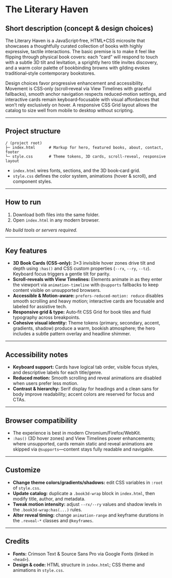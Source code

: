 # The Literary Haven

## Short description (concept & design choices)

The Literary Haven is a JavaScript‑free, HTML+CSS microsite that showcases a thoughtfully curated collection of books with highly expressive, tactile interactions. The basic premise is to make it feel like flipping through physical book covers: each “card” will respond to touch with a subtle 3D tilt and levitation, a sprightly hero title invites discovery, and a warm color palette of bookbinding browns with gilding evokes traditional‑style contemporary bookstores.

Design choices favor progressive enhancement and accessibility. Movement is CSS‑only (scroll‑reveal via View Timelines with graceful fallbacks), smooth anchor navigation respects reduced‑motion settings, and interactive cards remain keyboard‑focusable with visual affordances that won’t rely exclusively on hover. A responsive CSS Grid layout allows the catalog to size well from mobile to desktop without scripting.

---

## Project structure

```
/ (project root)
├─ index.html      # Markup for hero, featured books, about, contact, footer
└─ style.css       # Theme tokens, 3D cards, scroll‑reveal, responsive layout
```

* `index.html` wires fonts, sections, and the 3D book‑card grid.
* `style.css` defines the color system, animations (hover & scroll), and component styles.

---

## How to run

1. Download both files into the same folder.
2. Open `index.html` in any modern browser.

*No build tools or servers required.*

---

## Key features

* **3D Book Cards (CSS‑only):** 3×3 invisible hover zones drive tilt and depth using `:has()` and CSS custom properties (`--rx`, `--ry`, `--tz`). Keyboard focus triggers a gentle tilt for parity.
* **Scroll‑reveals with View Timelines:** Elements animate in as they enter the viewport via `animation-timeline` with `@supports` fallbacks to keep content visible on unsupported browsers.
* **Accessible & Motion‑aware:** `prefers-reduced-motion: reduce` disables smooth scrolling and heavy motion; interactive cards are focusable and labeled for assistive tech.
* **Responsive grid & type:** Auto‑fit CSS Grid for book tiles and fluid typography across breakpoints.
* **Cohesive visual identity:** Theme tokens (primary, secondary, accent, gradients, shadow) produce a warm, bookish atmosphere; the hero includes a subtle pattern overlay and headline shimmer.

---

## Accessibility notes

* **Keyboard support:** Cards have logical tab order, visible focus styles, and descriptive labels for each title/genre.
* **Reduced motion:** Smooth scrolling and reveal animations are disabled when users prefer less motion.
* **Contrast & hierarchy:** Serif display for headings and a clean sans for body improve readability; accent colors are reserved for focus and CTAs.

---

## Browser compatibility

* The experience is best in modern Chromium/Firefox/WebKit.
* `:has()` (3D hover zones) and View Timelines power enhancements; where unsupported, cards remain static and reveal animations are skipped via `@supports`—content stays fully readable and navigable.

---

## Customize

* **Change theme colors/gradients/shadows:** edit CSS variables in `:root` of `style.css`.
* **Update catalog:** duplicate a `.book3d-wrap` block in `index.html`, then modify title, author, and metadata.
* **Tweak motion intensity:** adjust `--rx/--ry` values and shadow levels in the `.book3d-wrap:has(...)` rules.
* **Alter reveal timing:** change `animation-range` and keyframe durations in the `.reveal-*` classes and `@keyframes`.

---

## Credits

* **Fonts:** Crimson Text & Source Sans Pro via Google Fonts (linked in `<head>`).
* **Design & code:** HTML structure in `index.html`; CSS theme and animations in `style.css`.
